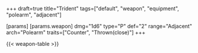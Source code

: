 +++
draft=true
title="Trident"
tags=["default", "weapon", "equipment", "polearm", "adjacent"]

[params]
  [params.weapon]
    dmg="1d6"
    type="P"
    def="2"
    range="Adjacent"
    arch="Polearm"
    traits=["Counter", "Thrown(close)"]
+++

{{< weapon-table >}}


